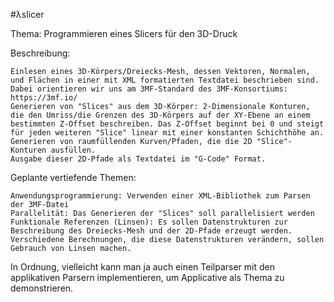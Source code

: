 #λslicer

Thema: Programmieren eines Slicers für den 3D-Druck

Beschreibung:

    Einlesen eines 3D-Körpers/Dreiecks-Mesh, dessen Vektoren, Normalen, und Flächen in einer mit XML formatierten Textdatei beschrieben sind. Dabei orientieren wir uns am 3MF-Standard des 3MF-Konsortiums: https://3mf.io/
    Generieren von "Slices" aus dem 3D-Körper: 2-Dimensionale Konturen, die den Umriss/die Grenzen des 3D-Körpers auf der XY-Ebene an einem bestimmten Z-Offset beschreiben. Das Z-Offset beginnt bei 0 und steigt für jeden weiteren "Slice" linear mit einer konstanten Schichthöhe an.
    Generieren von raumfüllenden Kurven/Pfaden, die die 2D "Slice"-Konturen ausfüllen.
    Ausgabe dieser 2D-Pfade als Textdatei im "G-Code" Format.

Geplante vertiefende Themen:

    Anwendungsprogrammierung: Verwenden einer XML-Bibliothek zum Parsen der 3MF-Datei
    Parallelität: Das Generieren der "Slices" soll parallelisiert werden
    Funktionale Referenzen (Linsen): Es sollen Datenstrukturen zur Beschreibung des Dreiecks-Mesh und der 2D-Pfade erzeugt werden. Verschiedene Berechnungen, die diese Datenstrukturen verändern, sollen Gebrauch von Linsen machen.

In Ordnung, vielleicht kann man ja auch einen Teilparser mit den applikativen Parsern implementieren, um Applicative als Thema zu demonstrieren.
